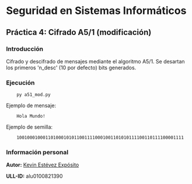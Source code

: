 # Seguridad en Sistemas Informáticos

## Práctica 4: Cifrado A5/1 (modificación)

### Introducción

Cifrado y descifrado de mensajes mediante el algoritmo A5/1. Se desartan los primeros 'n_desc' (10 por defecto) bits generados.

### Ejecución

~~~
    py a51_mod.py
~~~

Ejemplo de mensaje:

~~~
    Hola Mundo!
~~~

Ejemplo de semilla:

~~~
    1001000100011010001010110011110001001101010111100110111100001111
~~~

### Información personal

**Autor:** [Kevin Estévez Expósito](https://alu0100821390.github.io/)

**ULL-ID:** alu0100821390
